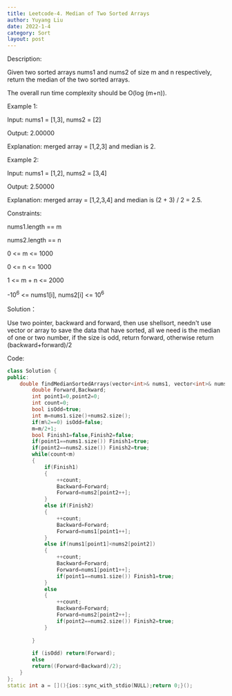 ```yaml
---
title: Leetcode-4. Median of Two Sorted Arrays
author: Yuyang Liu
date: 2022-1-4
category: Sort
layout: post
---
```


Description:

Given two sorted arrays nums1 and nums2 of size m and n respectively, return the median of the two sorted arrays.

The overall run time complexity should be O(log (m+n)).


 

Example 1:

Input: nums1 = [1,3], nums2 = [2]

Output: 2.00000

Explanation: merged array = [1,2,3] and median is 2.

Example 2:

Input: nums1 = [1,2], nums2 = [3,4]

Output: 2.50000

Explanation: merged array = [1,2,3,4] and median is (2 + 3) / 2 = 2.5.



Constraints:

nums1.length == m

nums2.length == n

0 <= m <= 1000

0 <= n <= 1000

1 <= m + n <= 2000

-10<sup>6</sup> <= nums1[i], nums2[i] <= 10<sup>6</sup>

Solution：

Use two pointer, backward and forward, then use shellsort, needn't use vector or array to save the data that have sorted, all we need is the median of one or two number, if the size is odd, return forward, otherwise return (backward+forward)/2


Code: 

``` c++
class Solution {
public:
    double findMedianSortedArrays(vector<int>& nums1, vector<int>& nums2) {
        double Forward,Backward; 
        int point1=0,point2=0;
        int count=0;
        bool isOdd=true;
        int m=nums1.size()+nums2.size();
        if(m%2==0) isOdd=false;
        m=m/2+1;
        bool Finish1=false,Finish2=false;
        if(point1==nums1.size()) Finish1=true;
        if(point2==nums2.size()) Finish2=true;
        while(count<m)
        {
            if(Finish1)
            {
                ++count;
                Backward=Forward;
                Forward=nums2[point2++];
            }
            else if(Finish2)
            {
                ++count;
                Backward=Forward;
                Forward=nums1[point1++];
            }
            else if(nums1[point1]<nums2[point2])
            {
                ++count;
                Backward=Forward;
                Forward=nums1[point1++];
                if(point1==nums1.size()) Finish1=true;
            }
            else
            {
                ++count;
                Backward=Forward;
                Forward=nums2[point2++];
                if(point2==nums2.size()) Finish2=true;
            }
                
        }
    
        if (isOdd) return(Forward);
        else
        return((Forward+Backward)/2);
    }
};
static int a = [](){ios::sync_with_stdio(NULL);return 0;}();
```
